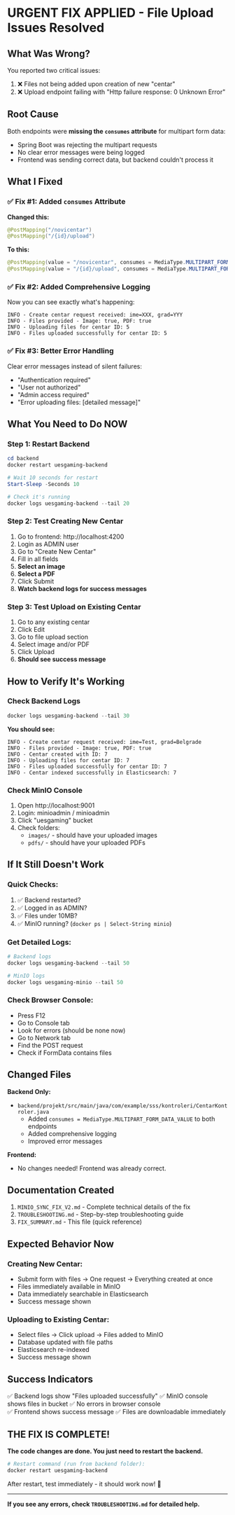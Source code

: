 # URGENT FIX APPLIED - File Upload Issues Resolved

## What Was Wrong?

You reported two critical issues:
1. ❌ Files not being added upon creation of new "centar"
2. ❌ Upload endpoint failing with "Http failure response: 0 Unknown Error"

## Root Cause

Both endpoints were **missing the `consumes` attribute** for multipart form data:
- Spring Boot was rejecting the multipart requests
- No clear error messages were being logged
- Frontend was sending correct data, but backend couldn't process it

## What I Fixed

### ✅ Fix #1: Added `consumes` Attribute

**Changed this:**
```java
@PostMapping("/novicentar")
@PostMapping("/{id}/upload")
```

**To this:**
```java
@PostMapping(value = "/novicentar", consumes = MediaType.MULTIPART_FORM_DATA_VALUE)
@PostMapping(value = "/{id}/upload", consumes = MediaType.MULTIPART_FORM_DATA_VALUE)
```

### ✅ Fix #2: Added Comprehensive Logging

Now you can see exactly what's happening:
```
INFO - Create centar request received: ime=XXX, grad=YYY
INFO - Files provided - Image: true, PDF: true
INFO - Uploading files for centar ID: 5
INFO - Files uploaded successfully for centar ID: 5
```

### ✅ Fix #3: Better Error Handling

Clear error messages instead of silent failures:
- "Authentication required"
- "User not authorized"
- "Admin access required"
- "Error uploading files: [detailed message]"

## What You Need to Do NOW

### Step 1: Restart Backend
```powershell
cd backend
docker restart uesgaming-backend

# Wait 10 seconds for restart
Start-Sleep -Seconds 10

# Check it's running
docker logs uesgaming-backend --tail 20
```

### Step 2: Test Creating New Centar
1. Go to frontend: http://localhost:4200
2. Login as ADMIN user
3. Go to "Create New Centar"
4. Fill in all fields
5. **Select an image**
6. **Select a PDF**
7. Click Submit
8. **Watch backend logs for success messages**

### Step 3: Test Upload on Existing Centar
1. Go to any existing centar
2. Click Edit
3. Go to file upload section
4. Select image and/or PDF
5. Click Upload
6. **Should see success message**

## How to Verify It's Working

### Check Backend Logs
```powershell
docker logs uesgaming-backend --tail 30
```

**You should see:**
```
INFO - Create centar request received: ime=Test, grad=Belgrade
INFO - Files provided - Image: true, PDF: true
INFO - Centar created with ID: 7
INFO - Uploading files for centar ID: 7
INFO - Files uploaded successfully for centar ID: 7
INFO - Centar indexed successfully in Elasticsearch: 7
```

### Check MinIO Console
1. Open http://localhost:9001
2. Login: minioadmin / minioadmin
3. Click "uesgaming" bucket
4. Check folders:
   - `images/` - should have your uploaded images
   - `pdfs/` - should have your uploaded PDFs

## If It Still Doesn't Work

### Quick Checks:
1. ✅ Backend restarted?
2. ✅ Logged in as ADMIN?
3. ✅ Files under 10MB?
4. ✅ MinIO running? (`docker ps | Select-String minio`)

### Get Detailed Logs:
```powershell
# Backend logs
docker logs uesgaming-backend --tail 50

# MinIO logs
docker logs uesgaming-minio --tail 50
```

### Check Browser Console:
- Press F12
- Go to Console tab
- Look for errors (should be none now)
- Go to Network tab
- Find the POST request
- Check if FormData contains files

## Changed Files

**Backend Only:**
- `backend/projekt/src/main/java/com/example/sss/kontroleri/CentarKontroler.java`
  - Added `consumes = MediaType.MULTIPART_FORM_DATA_VALUE` to both endpoints
  - Added comprehensive logging
  - Improved error messages

**Frontend:**
- No changes needed! Frontend was already correct.

## Documentation Created

1. `MINIO_SYNC_FIX_V2.md` - Complete technical details of the fix
2. `TROUBLESHOOTING.md` - Step-by-step troubleshooting guide
3. `FIX_SUMMARY.md` - This file (quick reference)

## Expected Behavior Now

### Creating New Centar:
- Submit form with files → One request → Everything created at once
- Files immediately available in MinIO
- Data immediately searchable in Elasticsearch
- Success message shown

### Uploading to Existing Centar:
- Select files → Click upload → Files added to MinIO
- Database updated with file paths
- Elasticsearch re-indexed
- Success message shown

## Success Indicators

✅ Backend logs show "Files uploaded successfully"
✅ MinIO console shows files in bucket
✅ No errors in browser console  
✅ Frontend shows success message
✅ Files are downloadable immediately

## THE FIX IS COMPLETE!

**The code changes are done. You just need to restart the backend.**

```powershell
# Restart command (run from backend folder):
docker restart uesgaming-backend
```

After restart, test immediately - it should work now! 🎉

---

**If you see any errors, check `TROUBLESHOOTING.md` for detailed help.**
